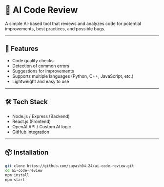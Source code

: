 # 🤖 AI Code Review

A simple AI-based tool that reviews and analyzes code for potential improvements, best practices, and possible bugs.

---

## 🚀 Features

- Code quality checks
- Detection of common errors
- Suggestions for improvements
- Supports multiple languages (Python, C++, JavaScript, etc.)
- Lightweight and easy to use

---

## 🛠️ Tech Stack

- Node.js / Express (Backend)
- React.js (Frontend)
- OpenAI API / Custom AI logic
- GitHub Integration

---

## 📦 Installation

```bash
git clone https://github.com/suyash04-24/ai-code-review.git
cd ai-code-review
npm install
npm start
